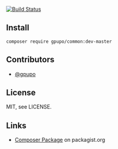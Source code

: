 [![Build Status](https://secure.travis-ci.org/gpupo/common.png?branch=master)](http://travis-ci.org/gpupo/common)

## Install

    composer require gpupo/common:dev-master
    
## Contributors

* [@gpupo](https://github.com/gpupo)

## License

MIT, see LICENSE.


## Links

* [Composer Package](https://packagist.org/packages/gpupo/) on packagist.org
